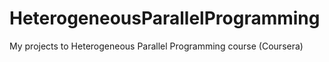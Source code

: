 # HeterogeneousParallelProgramming
My projects to Heterogeneous Parallel Programming course (Coursera)
